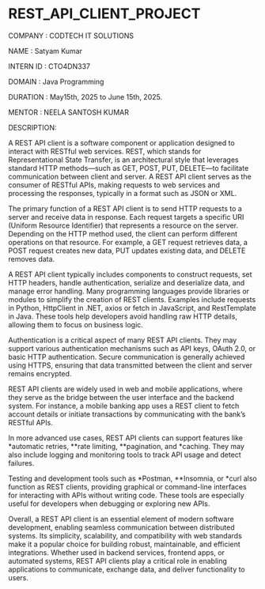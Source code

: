 # REST_API_CLIENT_PROJECT

COMPANY : CODTECH IT SOLUTIONS

NAME : Satyam Kumar

INTERN ID : CTO4DN337

DOMAIN : Java Programming

DURATION : May15th, 2025 to June 15th, 2025.

MENTOR : NEELA SANTOSH KUMAR

DESCRIPTION:

A REST API client is a software component or application designed to interact with RESTful web services. REST, which stands for Representational State Transfer, is an architectural style that leverages standard HTTP methods—such as GET, POST, PUT, DELETE—to facilitate communication between client and server. A REST API client serves as the consumer of RESTful APIs, making requests to web services and processing the responses, typically in a format such as JSON or XML.

The primary function of a REST API client is to send HTTP requests to a server and receive data in response. Each request targets a specific URI (Uniform Resource Identifier) that represents a resource on the server. Depending on the HTTP method used, the client can perform different operations on that resource. For example, a GET request retrieves data, a POST request creates new data, PUT updates existing data, and DELETE removes data.

A REST API client typically includes components to construct requests, set HTTP headers, handle authentication, serialize and deserialize data, and manage error handling. Many programming languages provide libraries or modules to simplify the creation of REST clients. Examples include requests in Python, HttpClient in .NET, axios or fetch in JavaScript, and RestTemplate in Java. These tools help developers avoid handling raw HTTP details, allowing them to focus on business logic.

Authentication is a critical aspect of many REST API clients. They may support various authentication mechanisms such as API keys, OAuth 2.0, or basic HTTP authentication. Secure communication is generally achieved using HTTPS, ensuring that data transmitted between the client and server remains encrypted.

REST API clients are widely used in web and mobile applications, where they serve as the bridge between the user interface and the backend system. For instance, a mobile banking app uses a REST client to fetch account details or initiate transactions by communicating with the bank’s RESTful APIs.

In more advanced use cases, REST API clients can support features like *automatic retries, **rate limiting, **pagination, and *caching. They may also include logging and monitoring tools to track API usage and detect failures.

Testing and development tools such as *Postman, **Insomnia, or *curl also function as REST clients, providing graphical or command-line interfaces for interacting with APIs without writing code. These tools are especially useful for developers when debugging or exploring new APIs.

Overall, a REST API client is an essential element of modern software development, enabling seamless communication between distributed systems. Its simplicity, scalability, and compatibility with web standards make it a popular choice for building robust, maintainable, and efficient integrations. Whether used in backend services, frontend apps, or automated systems, REST API clients play a critical role in enabling applications to communicate, exchange data, and deliver functionality to users.
